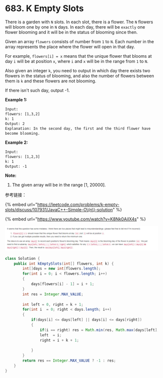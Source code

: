 # 683. K Empty Slots



There is a garden with `N` slots. In each slot, there is a flower. The `N` flowers will bloom one by one in `N` days. In each day, there will be `exactly` one flower blooming and it will be in the status of blooming since then.

Given an array `flowers` consists of number from `1` to `N`. Each number in the array represents the place where the flower will open in that day.

For example, `flowers[i] = x` means that the unique flower that blooms at day `i` will be at position `x`, where `i` and `x` will be in the range from `1` to `N`.

Also given an integer `k`, you need to output in which day there exists two flowers in the status of blooming, and also the number of flowers between them is `k` and these flowers are not blooming.

If there isn't such day, output -1.

**Example 1:**  


```text
Input: 
flowers: [1,3,2]
k: 1
Output: 2
Explanation: In the second day, the first and the third flower have become blooming.
```

**Example 2:**  


```text
Input: 
flowers: [1,2,3]
k: 1
Output: -1
```

**Note:**  


1. The given array will be in the range \[1, 20000\].

参考链接：

{% embed url="https://leetcode.com/problems/k-empty-slots/discuss/107931/JavaC++-Simple-O\(n\)-solution" %}

{% embed url="https://www.youtube.com/watch?v=K8Nk0AiIX4s" %}

![](../.gitbook/assets/image%20%287%29.png)

```java
class Solution {
    public int kEmptySlots(int[] flowers, int k) {
        int[]days = new int[flowers.length];
        for(int i = 0; i < flowers.length; i++)
        {
            days[flowers[i] - 1] = i + 1;
        }
        int res = Integer.MAX_VALUE;
        
        int left = 0, right = k + 1;
        for(int i  = 0; right < days.length; i++)
        {
            if(days[i] <= days[left] || days[i] <= days[right])
            {
                if(i == right) res = Math.min(res, Math.max(days[left], days[right]));
                left  = i;
                right = i + k + 1;
                
            }
        }
        return res == Integer.MAX_VALUE ? -1 : res;
    }
}
```

